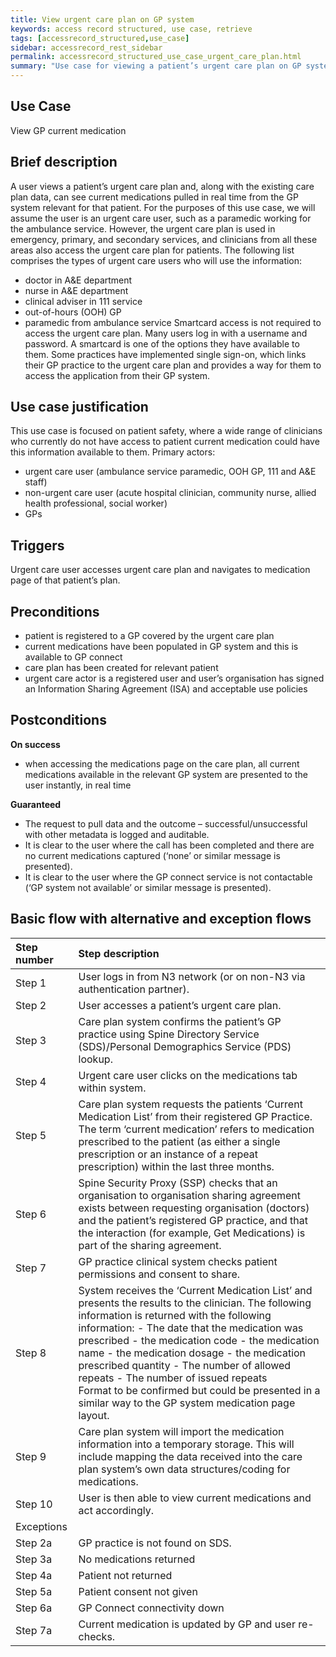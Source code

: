 ```yaml
---
title: View urgent care plan on GP system 
keywords: access record structured, use case, retrieve
tags: [accessrecord_structured,use_case]
sidebar: accessrecord_rest_sidebar
permalink: accessrecord_structured_use_case_urgent_care_plan.html
summary: "Use case for viewing a patient’s urgent care plan on GP system for details of current medication"
---
```


## Use Case ##

View GP current medication

## Brief description ##

A user views a patient’s urgent care plan and, along with the existing care plan data, can see current medications pulled in real time from the GP system relevant for that patient.
For the purposes of this use case, we will assume the user is an urgent care user, such as a paramedic working for the ambulance service. However, the urgent care plan is used in emergency, primary, and secondary services, and clinicians from all these areas also access the urgent care plan for patients.
The following list comprises the types of urgent care users who will use the information:
-	doctor in A&E department
-	nurse in A&E department
-	clinical adviser in 111 service
-	out-of-hours (OOH) GP
-	paramedic from ambulance service
Smartcard access is not required to access the urgent care plan. Many users log in with a username and password. A smartcard is one of the options they have available to them. Some practices have implemented single sign-on, which links their GP practice to the urgent care plan and provides a way for them to access the application from their GP system.

## Use case justification ##

This use case is focused on patient safety, where a wide range of clinicians who currently do not have access to patient current medication could have this information available to them.
Primary actors: 
-	urgent care user (ambulance service paramedic, OOH GP, 111 and A&E staff)
-	non-urgent care user (acute hospital clinician, community nurse, allied health professional, social worker)
-	GPs

## Triggers ##

Urgent care user accesses urgent care plan and navigates to medication page of that patient’s plan.

## Preconditions ##

-	patient is registered to a GP covered by the urgent care plan
-	current medications have been populated in GP system and this is available to GP connect
-	care plan has been created for relevant patient
-	urgent care actor is a registered user and user’s organisation has signed an Information Sharing Agreement (ISA) and acceptable use policies

## Postconditions ##

**On success**
-	when accessing the medications page on the care plan, all current medications available in the relevant GP system are presented to the user instantly, in real time

**Guaranteed**
-	The request to pull data and the outcome – successful/unsuccessful with other metadata is logged and auditable.
- It is clear to the user where the call has been completed and there are no current medications captured (‘none’ or similar message is presented).
- It is clear to the user where the GP connect service is not contactable (‘GP system not available’ or similar message is presented).


## Basic flow with alternative and exception flows ##

| Step number       | Step description                                                                                                                                                                                                                                                                                                                                                                                                                                                                                                                                                                                                   |
|:-------------------|:--------------------------------------------------------------------------------------------------------------------------------------------------------------------------------------------------------------------------------------------------------------------------------------------------------------------------------------------------------------------------------------------------------------------------------------------------------------------------------------------------------------------------------------------------------------------------------------------------------------------|
|    Step   1       |    User logs in from N3   network (or on non-N3 via authentication partner).                                                                                                                                                                                                                                                                                                                                                                                                                                                                                                                                       |
|    Step   2       |    User accesses a patient’s urgent   care plan.                                                                                                                                                                                                                                                                                                                                                                                                                                                                                                                                                                   |
|    Step   3       |    Care plan system confirms   the patient’s GP practice using Spine Directory Service (SDS)/Personal   Demographics Service (PDS) lookup.                                                                                                                                                                                                                                                                                                                                                                                                                                                                         |
|    Step   4       |    Urgent care user clicks on   the medications tab within system.                                                                                                                                                                                                                                                                                                                                                                                                                                                                                                                                                 |
|    Step   5       |    Care   plan system requests the patients ‘Current Medication List’ from their   registered GP Practice.       The   term ‘current medication’ refers to medication prescribed to the patient (as   either a single prescription or an instance of a repeat prescription) within   the last three months.                                                                                                                                                                                                                                                                                                        |
|    Step   6       |    Spine   Security Proxy (SSP) checks that an organisation to organisation sharing   agreement exists between requesting organisation (doctors) and the patient’s   registered GP practice, and that the interaction (for example, Get   Medications) is part of the sharing agreement.                                                                                                                                                                                                                                                                                                                           |
|    Step   7       |    GP   practice clinical system checks patient permissions and consent to share.                                                                                                                                                                                                                                                                                                                                                                                                                                                                                                                                  |
|    Step   8       |    System   receives the ‘Current Medication List’ and presents the results to the clinician.       The   following information is returned with the following information:   -            The date that the medication was prescribed    -            the medication code   -            the medication name   -            the medication dosage   -            the medication prescribed quantity   -            The number of allowed repeats   -            The number of issued repeats<br>   Format to   be confirmed but could be presented in a similar way to the GP system   medication page layout.    |
|    Step   9       |    Care   plan system will import the medication information into a temporary storage. This   will include mapping the data received into the care plan system’s own data   structures/coding for medications.                                                                                                                                                                                                                                                                                                                                                                                                     |
|    Step   10      |    User   is then able to view current medications and act accordingly.                                                                                                                                                                                                                                                                                                                                                                                                                                                                                                                                            |
|    Exceptions     |                                                                                                                                                                                                                                                                                                                                                                                                                                                                                                                                                                                                                    |
|    Step   2a      |    GP practice is not found on   SDS.                                                                                                                                                                                                                                                                                                                                                                                                                                                                                                                                                                              |
|    Step   3a      |    No   medications returned                                                                                                                                                                                                                                                                                                                                                                                                                                                                                                                                                                                       |
|    Step   4a      |    Patient   not returned                                                                                                                                                                                                                                                                                                                                                                                                                                                                                                                                                                                          |
|    Step   5a      |    Patient   consent not given                                                                                                                                                                                                                                                                                                                                                                                                                                                                                                                                                                                     |
|    Step   6a      |    GP   Connect connectivity down                                                                                                                                                                                                                                                                                                                                                                                                                                                                                                                                                                                  |
|    Step   7a      |    Current   medication is updated by GP and user re-checks.                                                                                                                                                                                                                                                                                                                                                                                                                                                                                                                                                       |
